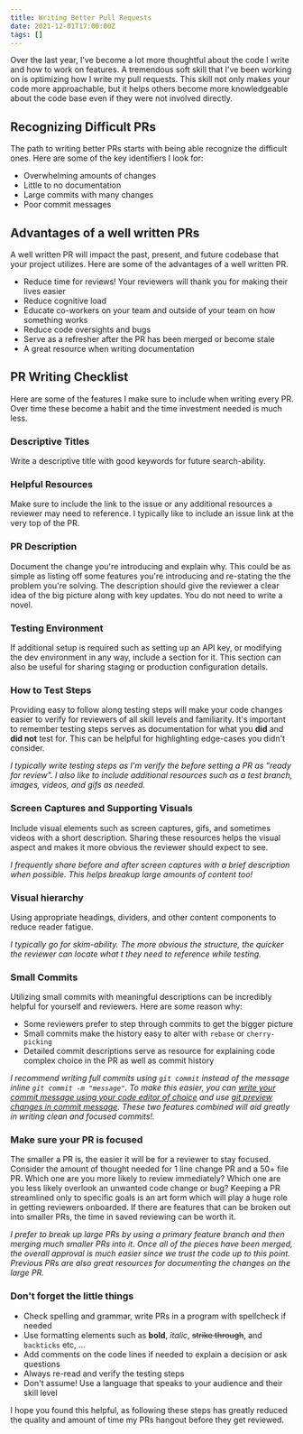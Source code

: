```yaml
---
title: Writing Better Pull Requests
date: 2021-12-01T17:00:00Z
tags: []
---
```


Over the last year, I've become a lot more thoughtful about the code I write and how to work on features. A tremendous soft skill that I've been working on is optimizing how I write my pull requests. This skill not only makes your code more approachable, but it helps others become more knowledgeable about the code base even if they were not involved directly.

## Recognizing Difficult PRs
The path to writing better PRs starts with being able recognize the difficult ones. Here are some of the key identifiers I look for:

- Overwhelming amounts of changes
- Little to no documentation
- Large commits with many changes
- Poor commit messages

## Advantages of a well written PRs
A well written PR will impact the past, present, and future codebase that your project utilizes. Here are some of the advantages of a well written PR.

- Reduce time for reviews! Your reviewers will thank you for making their lives easier
- Reduce cognitive load
- Educate co-workers on your team and outside of your team on how something works
- Reduce code oversights and bugs
- Serve as a refresher after the PR has been merged or become stale
- A great resource when writing documentation

## PR Writing Checklist
Here are some of the features I make sure to include when writing every PR. Over time these become a habit and the time investment needed is much less.

### Descriptive Titles

Write a descriptive title with good keywords for future search-ability.

### Helpful Resources

Make sure to include the link to the issue or any additional resources a reviewer may need to reference. I typically like to include an issue link at the very top of the PR.

### PR Description

Document the change you're introducing and explain why. This could be as simple as listing off some features you're introducing and re-stating the the problem you're solving. The description should give the reviewer a clear idea of the big picture along with key updates. You do not need to write a novel.

### Testing Environment

If additional setup is required such as setting up an API key, or modifying the dev environment in any way, include a section for it. This section can also be useful for sharing staging or production configuration details.

### How to Test Steps

Providing easy to follow along testing steps will make your code changes easier to verify for reviewers of all skill levels and familiarity. It's important to remember testing steps serves as documentation for what you **did** and **did not** test for. This can be helpful for highlighting edge-cases you didn't consider.

_I typically write testing steps as I'm verify the before setting a PR as "ready for review". I also like to include additional resources such as a test branch, images, videos, and gifs as needed._

### Screen Captures and Supporting Visuals

Include visual elements such as screen captures, gifs, and sometimes videos with a short description. Sharing these resources helps the visual aspect and makes it more obvious the reviewer should expect to see.

_I frequently share before and after screen captures with a brief description when possible. This helps breakup large amounts of content too!_

### Visual hierarchy

Using appropriate headings, dividers, and other content components to reduce reader fatigue.

_I typically go for skim-ability. The more obvious the structure, the quicker the reviewer can locate what t they need to reference while testing._

### Small Commits

Utilizing small commits with meaningful descriptions can be incredibly helpful for yourself and reviewers. Here are some reason why:

- Some reviewers prefer to step through commits to get the bigger picture
- Small commits make the history easy to alter with `rebase` or `cherry-picking`
- Detailed commit descriptions serve as resource for explaining code complex choice in the PR as well as commit history

_I recommend writing full commits using `git commit` instead of the message inline `git commit -m "message"`. To make this easier, you can [write your commit message using your code editor of choice](https://salferrarello.com/git-commit-message-editor/) and use [git preview changes in commit message](https://salferrarello.com/git-preview-changes-in-commit-message/). These two features combined will aid greatly in writing clean and focused commits!._

### Make sure your PR is focused

The smaller a PR is, the easier it will be for a reviewer to stay focused. Consider the amount of thought needed for 1 line change PR and a 50+ file PR. Which one are you more likely to review immediately? Which one are you less likely overlook an unwanted code change or bug? Keeping a PR streamlined only to specific goals is an art form which will play a huge role in getting reviewers onboarded. If there are features that can be broken out into smaller PRs, the time in saved reviewing can be worth it.

_I prefer to break up large PRs by using a primary feature branch and then merging much smaller PRs into it. Once all of the pieces have been merged, the overall approval is much easier since we trust the code up to this point. Previous PRs are also great resources for documenting the changes on the large PR._

### Don't forget the little things

- Check spelling and grammar, write PRs in a program with spellcheck if needed
- Use formatting elements such as **bold**, _italic_, ~~strike through~~, and `backticks` etc, ...
- Add comments on the code lines if needed to explain a decision or ask questions
- Always re-read and verify the testing steps
- Don't assume! Use a language that speaks to your audience and their skill level

I hope you found this helpful, as following these steps has greatly reduced the quality and amount of time my PRs hangout before they get reviewed.
